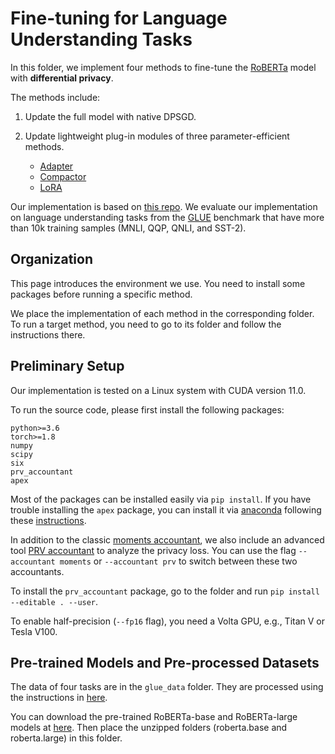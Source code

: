 # Fine-tuning for Language Understanding Tasks

In this folder, we implement four methods to fine-tune the [RoBERTa](https://github.com/pytorch/fairseq/tree/main/examples/roberta) model with **differential privacy**.

The methods include: 
1. Update the full model with native DPSGD.

2. Update lightweight plug-in modules of three parameter-efficient methods.
    *   [Adapter](https://arxiv.org/abs/1902.00751)
    *   [Compactor](https://arxiv.org/abs/2106.04647)
    *   [LoRA](https://arxiv.org/abs/2106.09685)

Our implementation is based on [this repo](https://github.com/dayu11/Differentially-Private-Deep-Learning/tree/main/language). We evaluate our implementation on language understanding tasks from the [GLUE](https://gluebenchmark.com/) benchmark that have more than 10k training samples (MNLI, QQP, QNLI, and SST-2). 


## Organization 

This page introduces the environment we use. You need to install some packages before running a specific method.

We place the implementation of each method in the corresponding folder. To run a target method, you need to go to its folder and follow the instructions there.

## Preliminary Setup

Our implementation is tested on a Linux system with CUDA version 11.0. 

To run the source code, please first install the following packages:

```
python>=3.6
torch>=1.8
numpy
scipy
six
prv_accountant
apex
```

Most of the packages can be installed easily via `pip install`. If you have trouble installing the `apex` package, you can install it via [anaconda](https://www.anaconda.com/) following these [instructions](https://anaconda.org/conda-forge/nvidia-apex).

In addition to the classic [moments accountant](https://arxiv.org/abs/1607.00133), we also include an advanced tool [PRV accountant](https://github.com/microsoft/prv_accountant) to analyze the privacy loss.  You can use the flag `--accountant moments` or `--accountant prv`  to switch between these two accountants.

To install the `prv_accountant` package, go to the folder and run `pip install --editable . --user`.

To enable half-precision (`--fp16` flag), you need a Volta GPU, e.g., Titan V or Tesla V100.

## Pre-trained Models and Pre-processed Datasets

The data of four tasks are in the `glue_data` folder. They are processed using the instructions in [here](https://github.com/pytorch/fairseq/blob/master/examples/roberta/README.glue.md).

You can download the pre-trained RoBERTa-base and RoBERTa-large models at [here](https://github.com/pytorch/fairseq/tree/master/examples/roberta). Then place the unzipped folders (roberta.base and roberta.large) in this folder.
